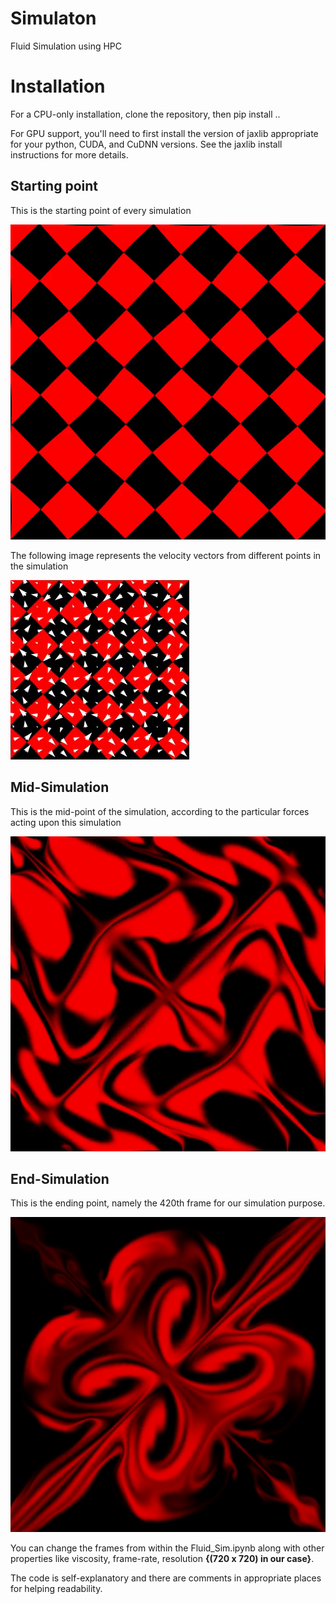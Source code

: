 # Simulaton
Fluid Simulation using HPC

# Installation
For a CPU-only installation, clone the repository, then pip install ..

For GPU support, you'll need to first install the version of jaxlib appropriate for your python, CUDA, and CuDNN versions. See the jaxlib install instructions for more details.

## Starting point
This is the starting point of every simulation

![](Results/Images/vlcsnap-00001.png) 

The following image represents the velocity vectors from different points in the simulation

![](Results/Images/vlcsnap-00004.png)

## Mid-Simulation 
This is the mid-point of the simulation, according to the particular forces acting upon this simulation

![](Results/Images/vlcsnap-00002.png) 

## End-Simulation
This is the ending point, namely the 420th frame for our simulation purpose. 

![](Results/Images/vlcsnap-00003.png) 

You can change the frames from within the Fluid_Sim.ipynb along with other properties like viscosity, frame-rate, resolution **{(720 x 720) in our case}**.

The code is self-explanatory and there are comments in appropriate places for helping readability.
